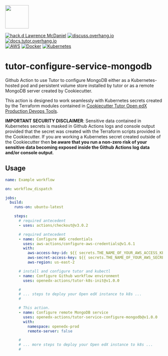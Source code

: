 <img src="https://avatars.githubusercontent.com/u/40179672" width="75">

[![hack.d Lawrence McDaniel](https://img.shields.io/badge/hack.d-Lawrence%20McDaniel-orange.svg)](https://lawrencemcdaniel.com)
[![discuss.overhang.io](https://img.shields.io/static/v1?logo=discourse&label=Forums&style=flat-square&color=ff0080&message=discuss.overhang.io)](https://discuss.overhang.io)
[![docs.tutor.overhang.io](https://img.shields.io/static/v1?logo=readthedocs&label=Documentation&style=flat-square&color=blue&message=docs.tutor.overhang.io)](https://docs.tutor.overhang.io)<br/>
[![AWS](https://img.shields.io/badge/AWS-%23FF9900.svg?style=for-the-badge&logo=amazon-aws&logoColor=white)](https://aws.amazon.com/)
[![Docker](https://img.shields.io/badge/docker-%230db7ed.svg?style=for-the-badge&logo=docker&logoColor=white)](https://www.docker.com/)
[![Kubernetes](https://img.shields.io/badge/kubernetes-%23326ce5.svg?style=for-the-badge&logo=kubernetes&logoColor=white)](https://kubernetes.io/)

# tutor-configure-service-mongodb

Github Action to use Tutor to configure MongoDB either as a Kubernetes-hosted pod and persistent volume store installed by tutor or as a remote MongoDB server created by Cookiecutter.

This action is designed to work seamlessly with Kubernetes secrets created by the Terraform modules contained in [Cookiecutter Tutor Open edX Production Devops Tools](https://github.com/lpm0073/cookiecutter-openedx-devops).

**IMPORTANT SECURITY DISCLAIMER**: Sensitive data contained in Kubernetes secrets is masked in Github Actions logs and console output provided that the secret was created with the Terraform scripts provided in the Cookiecutter. If you are working a Kubernetes secret created outside of the Cookiecutter then **be aware that you run a non-zero risk of your sensitive data becoming exposed inside the Github Actions log data and/or console output**.

## Usage

```yaml
name: Example workflow

on: workflow_dispatch

jobs:
  build:
    runs-on: ubuntu-latest

    steps:
      # required antecedent
      - uses: actions/checkout@v3.0.2

      # required antecedent
      - name: Configure AWS credentials
        uses: aws-actions/configure-aws-credentials@v1.6.1
        with:
          aws-access-key-id: ${{ secrets.THE_NAME_OF_YOUR_AWS_ACCESS_KEY_ID }}
          aws-secret-access-key: ${{ secrets.THE_NAME_OF_YOUR_AWS_SECRET_ACCESS_KEY }}
          aws-region: us-east-2

      # install and configure tutor and kubectl
      - name: Configure Github workflow environment
        uses: openedx-actions/tutor-k8s-init@v1.0.0

      #
      # ... steps to deploy your Open edX instance to k8s ...
      #

      # This action.
      - name: Configure remote MongoDB service
        uses: openedx-actions/tutor-service-configure-mongodb@v1.0.0
        with:
          namespace: openedx-prod
          remote-server: false

      #
      # ... more steps to deploy your Open edX instance to k8s ...
      #
```
